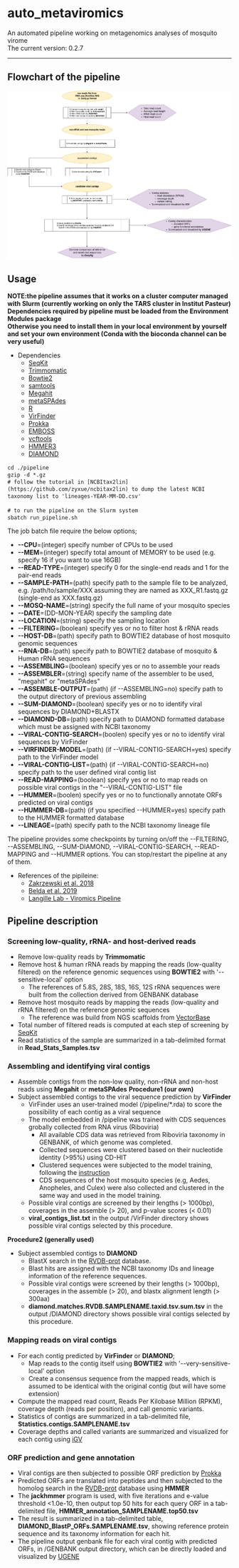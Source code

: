 # auto_metaviromics
An automated pipeline working on metagenomics analyses of mosquito virome  
The current version: 0.2.7  

***
## Flowchart of the pipeline  
![](./auto_metaviromics.png)  

## Usage
**NOTE:the pipeline assumes that it works on a cluster computer managed with Slurm (currently working on only the TARS cluster in Institut Pasteur)**  
**Dependencies required by pipeline must be loaded from the Environment Modules package**  
**Otherwise you need to install them in your local environment by yourself and set your own environment (Conda with the bioconda channel can be very useful)**  
+ Dependencies
    + [SeqKit](https://github.com/shenwei356/seqkit)
    + [Trimmomatic](https://github.com/timflutre/trimmomatic)
    + [Bowtie2](http://bowtie-bio.sourceforge.net/bowtie2/index.shtml)
    + [samtools](http://www.htslib.org/doc/samtools.html)
    + [Megahit](https://github.com/voutcn/megahit)
    + [metaSPAdes](http://cab.spbu.ru/software/spades/)
    + [R](https://www.r-project.org/)
    + [VirFinder](https://github.com/jessieren/VirFinder)
    + [Prokka](https://github.com/tseemann/prokka)
    + [EMBOSS](http://www.bioinformatics.nl/emboss-explorer)
    + [vcftools](https://vcftools.github.io/index.html)
    + [HMMER3](http://hmmer.org/)  
    + [DIAMOND](https://github.com/bbuchfink/diamond)  
    
```
cd ./pipeline
gzip -d *.gz
# follow the tutorial in [NCBItax2lin](https://github.com/zyxue/ncbitax2lin) to dump the latest NCBI taxonomy list to 'lineages-YEAR-MM-DD.csv'

# to run the pipeline on the Slurm system
sbatch run_pipeline.sh
```  
The job batch file require the below options;  
  + **--CPU**=(integer)                 specify number of CPUs to be used
  + **--MEM**=(integer)                 specify total amount of MEMORY to be used (e.g. specify 16 if you want to use 16GB)
  + **--READ-TYPE**=(integer)           specify 0 for the single-end reads and 1 for the pair-end reads
  + **--SAMPLE-PATH**=(path)            specify path to the sample file to be analyzed, e.g. /path/to/sample/XXX assuming they are named as XXX_R1.fastq.gz (single-end as XXX.fastq.gz) 
  + **--MOSQ-NAME**=(string)            specify the full name of your mosquito species
  + **--DATE**=(DD-MON-YEAR)            specify the sampling date
  + **--LOCATION**=(string)             specify the sampling location
  + **--FILTERING**=(boolean)           specify yes or no to filter host & rRNA reads
  + **--HOST-DB**=(path)                specify path to BOWTIE2 database of host mosquito genomic sequences
  + **--RNA-DB**=(path)                 specify path to BOWTIE2 database of mosquito & Human rRNA sequences
  + **--ASSEMBLING**=(boolean)          specify yes or no to assemble your reads
  + **--ASSEMBLER**=(string)            specify name of the assembler to be used, "megahit" or "metaSPAdes"
  + **--ASSEMBLE-OUTPUT**=(path)        (if --ASSEMBLING=no) specify path to the output directory of previous assembling
  + **--SUM-DIAMOND**=(boolean)         specify yes or no to identify viral sequences by DIAMOND+BLASTX
  + **--DIAMOND-DB**=(path)             specify path to DIAMOND formatted database which must be assigned with NCBI taxonomy
  + **--VIRAL-CONTIG-SEARCH**=(boolen)  specify yes or no to identify viral sequences by VirFinder
  + **--VIRFINDER-MODEL**=(path)        (if --VIRAL-CONTIG-SEARCH=yes) specify path to the VirFinder model
  + **--VIRAL-CONTIG-LIST**=(path)      (if --VIRAL-CONTIG-SEARCH=no) specify path to the user defined viral contig list 
  + **--READ-MAPPING**=(boolean)        specify yes or no to map reads on possible viral contigs in the "--VIRAL-CONTIG-LIST" file
  + **--HUMMER**=(boolen)               specify yes or no to functionally annotate ORFs predicted on viral contigs
  + **--HUMMER-DB**=(path)              (if you specified --HUMMER=yes) specify path to the HUMMER formatted database
  + **--LINEAGE**=(path)                specify path to the NCBI taxonomy lineage file     

The pipeline provides some checkpoints by turning on/off the --FILTERING, --ASSEMBLING, --SUM-DIAMOND, --VIRAL-CONTIG-SEARCH, --READ-MAPPING and --HUMMER options. 
You can stop/restart the pipeline at any of them.

+ References of the pipileine: 
  + [Zakrzewski et al. 2018](https://www.nature.com/articles/s41598-018-22945-y)
  + [Belda et al. 2019](https://www.ncbi.nlm.nih.gov/pmc/articles/PMC6702732)
  + [Langille Lab - Viromics Pipeline](https://github.com/LangilleLab/microbiome_helper/wiki/Viromics-Pipeline)

## Pipeline description
### Screening low-quality, rRNA- and host-derived reads
+ Remove low-quality reads by **Trimmomatic**
+ Remove host & human rRNA reads by mapping the reads (low-quality filtered) on the reference genomic sequences using **BOWTIE2** with '--sensitive-local' option
    + The references of 5.8S, 28S, 18S, 16S, 12S rRNA sequences were built from the collection derived from GENBANK database 
+ Remove host mosquito reads by mapping the reads (low-quality and rRNA filtered) on the reference genomic sequences  
    + The reference was build from NGS scaffolds from [VectorBase](https://www.vectorbase.org/organisms/aedes-aegypti)
+ Total number of filtered reads is computed at each step of screening by [SeqKit](https://github.com/shenwei356/seqkit)
+ Read statistics of the sample are summarized in a tab-delimited format in **Read_Stats_Samples.tsv**  

### Assembling and identifying viral contigs
+ Assemble contigs from the non-low quality, non-rRNA and non-host reads using **Megahit** or **metaSPAdes**
**Procedure1 (our own)**  
+ Subject assembled contigs to the viral sequence prediction by **VirFinder**
    + VirFinder uses an user-trained model (/pipeline/*.rda) to score the possibility of each contig as a viral sequence
    + The model embedded in /pipeline was trained with CDS sequences grobally collected from RNA virus (Riboviria)  
        + All available CDS data was retrieved from Riboviria taxonomy in GENBANK, of which genome was completed.
        + Collected sequences were clustered based on their nucleotide identity (>95%) using CD-HIT
        + Clustered sequences were subjected to the model training, following the [instruction](https://github.com/jessieren/VirFinder)
        + CDS sequences of the host mosquito species (e.g, Aedes, Anopheles, and Culex) were also collected and clustered in the same way and used in the model training.
    + Possible viral contigs are screened by their lengths (> 1000bp), coverages in the assemble (> 20), and p-value scores (< 0.01)
    + **viral_contigs_list.txt** in the output /VirFinder directory shows possible viral contigs selected by this procedure.  

**Procedure2 (generally used)**  
+ Subject assembled contigs to **DIAMOND**
    + BlastX search in the [RVDB-prot](https://rvdb-prot.pasteur.fr/) database.
    + Blast hits are assigned with the NCBI taxonomy IDs and lineage information of the reference sequences.
    + Possible viral contigs were screened by their lengths (> 1000bp), coverages in the assemble (> 20), and blastx alignment length (> 300aa)  
    + **diamond.matches.RVDB.SAMPLENAME.taxid.tsv.sum.tsv** in the output /DIAMOND directory shows possible viral contigs selected by this procedure.

### Mapping reads on viral contigs
+ For each contig predicted by **VirFinder** or **DIAMOND**;
    +  Map reads to the contig itself using **BOWTIE2** with '--very-sensitive-local' option
    +  Create a consensus sequence from the mapped reads, which is assumed to be identical with the original contig (but will have some extension)  
+ Compute the mapped read count, Reads Per Kilobase Million (RPKM), coverage depth (reads per position), and call genomic variants.
+ Statistics of contigs are summarized in a tab-delimited file, **Statistics.contigs.SAMPLENAME.tsv**
+ Coverage depths and called variants are summarized and visualized for each contig using [iGV](https://software.broadinstitute.org/software/igv/)  

### ORF prediction and gene annotation
+ Viral contigs are then subjected to possible ORF prediction by [Prokka](https://github.com/tseemann/prokka)  
+ Predicted ORFs are translated into peptides and then subjected to the homolog search in the [RVDB-prot](https://rvdb-prot.pasteur.fr/) database using **HMMER**
+ The **jackhmmer** program is used, with five iterations and e-value threshold <1.0e-10, then output top 50 hits for each query ORF in a tab-delimited file, **HMMER_annotation_SAMPLENAME.top50.tsv**  
+ The result is summarized in a tab-delimited table, **DIAMOND_BlastP_ORFs.SAMPLENAME.tsv**, showing reference protein sequence and its taxonomy information for each hit.
+ The pipeline output genbank file for each viral contig with predicted ORFs, in /GENBANK output directory, which can be directly loaded and visualized by [UGENE](http://ugene.net/)  
